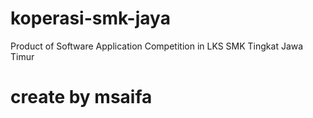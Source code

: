 # koperasi-smk-jaya
Product of Software Application Competition in LKS SMK Tingkat Jawa Timur

# create by msaifa
